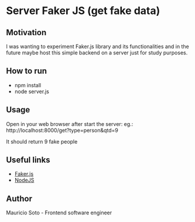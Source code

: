 # Server Faker JS (get fake data)

## Motivation

I was wanting to experiment Faker.js library and its functionalities and in the future maybe host this simple backend on a server just for study purposes.

## How to run

- npm install
- node server.js

## Usage

Open in your web browser after start the server:
eg.: http://localhost:8000/get?type=person&qtd=9

It should return 9 fake people

## Useful links

- [Faker.js](https://fakerjs.dev/)
- [NodeJS](https://nodejs.org/api/url.html#url_url_format_urlobject)

## Author

Mauricio Soto - Frontend software engineer
